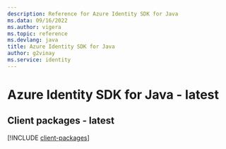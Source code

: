 ```yaml
---
description: Reference for Azure Identity SDK for Java
ms.data: 09/16/2022
ms.author: vigera
ms.topic: reference
ms.devlang: java
title: Azure Identity SDK for Java
author: g2vinay
ms.service: identity
---
```

# Azure Identity SDK for Java - latest

## Client packages - latest
[!INCLUDE [client-packages](identity-client-index.md)]